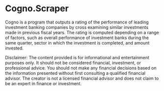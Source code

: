 # Cogno.Scraper
Cogno is a program that outputs a rating of the performance of leading investment banking companies by cross examining similar investments made in previous fiscal years.
The rating is computed depending on a range of factors, such as overall performance of investment banks during the same quarter, sector in which the investment is completed, and amount 
invested.

Disclaimer: The content provided is for informational and entertainment purposes only. It should not be considered financial, investment, or professional advice. 
You should not make any financial decisions based on the information presented without first consulting a qualified financial advisor. 
The creator is not a licensed financial advisor and does not claim to be an expert in finance or investment.
